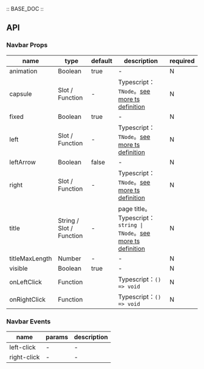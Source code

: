 :: BASE_DOC ::

## API

### Navbar Props

name | type | default | description | required
-- | -- | -- | -- | --
animation | Boolean | true | \- | N
capsule | Slot / Function | - | Typescript：`TNode`。[see more ts definition](https://github.com/Tencent/tdesign-mobile-vue/blob/develop/src/common.ts) | N
fixed | Boolean | true | \- | N
left | Slot / Function | - | Typescript：`TNode`。[see more ts definition](https://github.com/Tencent/tdesign-mobile-vue/blob/develop/src/common.ts) | N
leftArrow | Boolean | false | \- | N
right | Slot / Function | - | Typescript：`TNode`。[see more ts definition](https://github.com/Tencent/tdesign-mobile-vue/blob/develop/src/common.ts) | N
title | String / Slot / Function | - | page title。Typescript：`string \| TNode`。[see more ts definition](https://github.com/Tencent/tdesign-mobile-vue/blob/develop/src/common.ts) | N
titleMaxLength | Number | - | \- | N
visible | Boolean | true | \- | N
onLeftClick | Function |  | Typescript：`() => void`<br/> | N
onRightClick | Function |  | Typescript：`() => void`<br/> | N

### Navbar Events

name | params | description
-- | -- | --
left-click | \- | \-
right-click | \- | \-
